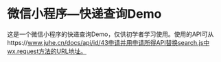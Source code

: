 # 微信小程序—快递查询Demo

这是一个微信小程序的快递查询Demo，仅供初学者学习使用。使用的API可从https://www.juhe.cn/docs/api/id/43申请并用申请所得API替换search.js中wx.request方法的URL地址。
